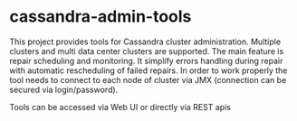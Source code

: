# cassandra-admin-tools

This project provides tools for Cassandra cluster administration. Multiple clusters and multi data center clusters are supported. The main feature is repair scheduling and monitoring. It simplify errors handling during repair with automatic rescheduling of failed repairs. In order to work properly the tool needs to connect to each node of cluster via JMX (connection can be secured via login/password).

Tools can be accessed via Web UI or directly via REST apis 
